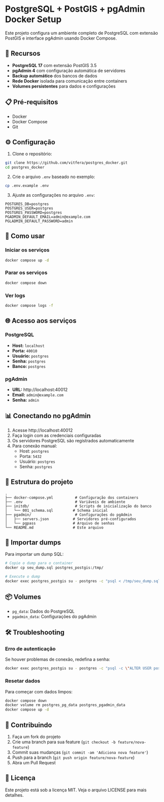 # PostgreSQL + PostGIS + pgAdmin Docker Setup

Este projeto configura um ambiente completo de PostgreSQL com extensão PostGIS e interface pgAdmin usando Docker Compose.

## 🚀 Recursos

- **PostgreSQL 17** com extensão PostGIS 3.5
- **pgAdmin 4** com configuração automática de servidores
- **Backup automático** dos bancos de dados
- **Rede Docker** isolada para comunicação entre containers
- **Volumes persistentes** para dados e configurações

## 📋 Pré-requisitos

- Docker
- Docker Compose
- Git

## ⚙️ Configuração

1. Clone o repositório:
```bash
git clone https://github.com/vitfera/postgres_docker.git
cd postgres_docker
```

2. Crie o arquivo `.env` baseado no exemplo:
```bash
cp .env.example .env
```

3. Ajuste as configurações no arquivo `.env`:
```
POSTGRES_DB=postgres
POSTGRES_USER=postgres
POSTGRES_PASSWORD=postgres
PGADMIN_DEFAULT_EMAIL=admin@example.com
PGLADMIN_DEFAULT_PASSWORD=admin
```

## 🚀 Como usar

### Iniciar os serviços
```bash
docker compose up -d
```

### Parar os serviços
```bash
docker compose down
```

### Ver logs
```bash
docker compose logs -f
```

## 🌐 Acesso aos serviços

### PostgreSQL
- **Host:** `localhost`
- **Porta:** `40010`
- **Usuário:** `postgres`
- **Senha:** `postgres`
- **Banco:** `postgres`

### pgAdmin
- **URL:** http://localhost:40012
- **Email:** `admin@example.com`
- **Senha:** `admin`

## 📊 Conectando no pgAdmin

1. Acesse http://localhost:40012
2. Faça login com as credenciais configuradas
3. Os servidores PostgreSQL são registrados automaticamente
4. Para conexão manual:
   - Host: `postgres`
   - Porta: `5432`
   - Usuário: `postgres`
   - Senha: `postgres`

## 📁 Estrutura do projeto

```
.
├── docker-compose.yml          # Configuração dos containers
├── .env                        # Variáveis de ambiente
├── initdb/                     # Scripts de inicialização do banco
│   └── 001_schema.sql         # Schema inicial
├── pgadmin/                    # Configurações do pgAdmin
│   ├── servers.json           # Servidores pré-configurados
│   └── pgpass                 # Arquivo de senhas
└── README.md                  # Este arquivo
```

## 🔧 Importar dumps

Para importar um dump SQL:

```bash
# Copie o dump para o container
docker cp seu_dump.sql postgres_postgis:/tmp/

# Execute o dump
docker exec postgres_postgis su - postgres -c "psql < /tmp/seu_dump.sql"
```

## 📦 Volumes

- `pg_data`: Dados do PostgreSQL
- `pgadmin_data`: Configurações do pgAdmin

## 🛠️ Troubleshooting

### Erro de autenticação
Se houver problemas de conexão, redefina a senha:
```bash
docker exec postgres_postgis su - postgres -c "psql -c \"ALTER USER postgres PASSWORD 'postgres';\""
```

### Resetar dados
Para começar com dados limpos:
```bash
docker compose down
docker volume rm postgres_pg_data postgres_pgadmin_data
docker compose up -d
```

## 🤝 Contribuindo

1. Faça um fork do projeto
2. Crie uma branch para sua feature (`git checkout -b feature/nova-feature`)
3. Commit suas mudanças (`git commit -am 'Adiciona nova feature'`)
4. Push para a branch (`git push origin feature/nova-feature`)
5. Abra um Pull Request

## 📝 Licença

Este projeto está sob a licença MIT. Veja o arquivo LICENSE para mais detalhes.